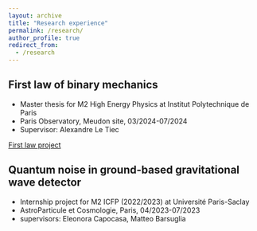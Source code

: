 ```yaml
---
layout: archive
title: "Research experience"
permalink: /research/
author_profile: true
redirect_from:
  - /research
---
```


## First law of binary mechanics
- Master thesis for M2 High Energy Physics at Institut Polytechnique de Paris
- Paris Observatory, Meudon site, 03/2024-07/2024
- Supervisor: Alexandre Le Tiec

[First law project](/research/FirstLaw/)

## Quantum noise in ground-based gravitational wave detector
- Internship project for M2 ICFP (2022/2023) at Université Paris-Saclay
- AstroParticule et Cosmologie, Paris, 04/2023-07/2023
- supervisors: Eleonora Capocasa, Matteo Barsuglia
